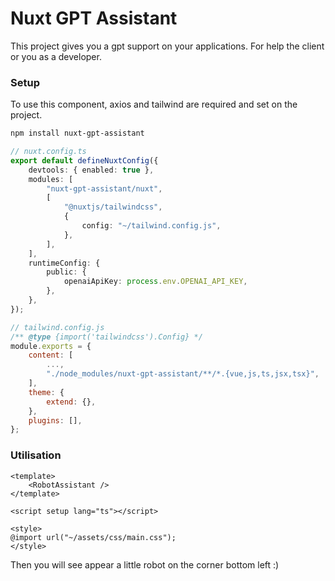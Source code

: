 # Nuxt GPT Assistant

This project gives you a gpt support on your applications. For help the client or you as a developer.

### Setup

To use this component, axios and tailwind are required and set on the project.

```bash
npm install nuxt-gpt-assistant
```

```ts
// nuxt.config.ts
export default defineNuxtConfig({
    devtools: { enabled: true },
    modules: [
        "nuxt-gpt-assistant/nuxt",
        [
            "@nuxtjs/tailwindcss",
            {
                config: "~/tailwind.config.js",
            },
        ],
    ],
    runtimeConfig: {
        public: {
            openaiApiKey: process.env.OPENAI_API_KEY,
        },
    },
});
```

```js
// tailwind.config.js
/** @type {import('tailwindcss').Config} */
module.exports = {
    content: [
        ...,
        "./node_modules/nuxt-gpt-assistant/**/*.{vue,js,ts,jsx,tsx}",
    ],
    theme: {
        extend: {},
    },
    plugins: [],
};

```

### Utilisation

```vue
<template>
    <RobotAssistant />
</template>

<script setup lang="ts"></script>

<style>
@import url("~/assets/css/main.css");
</style>
```

Then you will see appear a little robot on the corner bottom left :)
